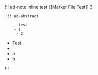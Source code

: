 

!!! ad-note inline
test
[[Marker File Test]]
3

	!!! ad-abstract
		
		- test
		- 1
		 - 2

- Test
- 
- a
- b

!!!
